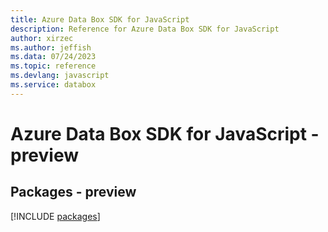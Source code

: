 ```yaml
---
title: Azure Data Box SDK for JavaScript
description: Reference for Azure Data Box SDK for JavaScript
author: xirzec
ms.author: jeffish
ms.data: 07/24/2023
ms.topic: reference
ms.devlang: javascript
ms.service: databox
---
```

# Azure Data Box SDK for JavaScript - preview
## Packages - preview
[!INCLUDE [packages](data-box-index.md)]